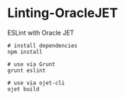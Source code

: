 # Linting-OracleJET
ESLint with Oracle JET

```shell
# install dependencies
npm install

# use via Grunt
grunt eslint

# use via ojet-cli
ojet build
```
